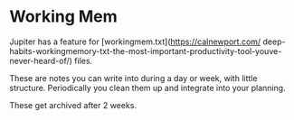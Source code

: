 # Working Mem

Jupiter has a feature for
[workingmem.txt](https://calnewport.com/
deep-habits-workingmemory-txt-the-most-important-productivity-tool-youve-never-heard-of/) files.

These are notes you can write into during a day or week, with little structure.
Periodically you clean them up and integrate into your planning.

These get archived after 2 weeks.
